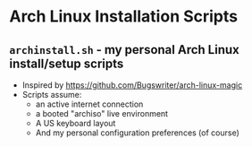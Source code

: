 # Arch Linux Installation Scripts
## `archinstall.sh` - my personal Arch Linux install/setup scripts
* Inspired by <https://github.com/Bugswriter/arch-linux-magic>
* Scripts assume:
    * an active internet connection
    * a booted "archiso" live environment
    * A US keyboard layout
    * And my personal configuration preferences (of course)
